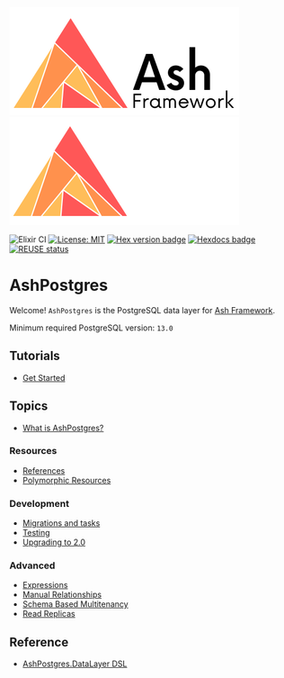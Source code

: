 <!--
SPDX-FileCopyrightText: 2020 Zach Daniel

SPDX-License-Identifier: MIT
-->

![Logo](https://github.com/ash-project/ash/blob/main/logos/cropped-for-header-black-text.png?raw=true#gh-light-mode-only)
![Logo](https://github.com/ash-project/ash/blob/main/logos/cropped-for-header-white-text.png?raw=true#gh-dark-mode-only)

![Elixir CI](https://github.com/ash-project/ash_postgres/workflows/CI/badge.svg)
[![License: MIT](https://img.shields.io/badge/License-MIT-yellow.svg)](https://opensource.org/license/MIT)
[![Hex version badge](https://img.shields.io/hexpm/v/ash_postgres.svg)](https://hex.pm/packages/ash_postgres)
[![Hexdocs badge](https://img.shields.io/badge/docs-hexdocs-purple)](https://hexdocs.pm/ash_postgres)
[![REUSE status](https://api.reuse.software/badge/github.com/ash-project/ash_postgres)](https://api.reuse.software/info/github.com/ash-project/ash_postgres)

# AshPostgres

Welcome! `AshPostgres` is the PostgreSQL data layer for [Ash Framework](https://hexdocs.pm/ash).

Minimum required PostgreSQL version: `13.0`

## Tutorials

- [Get Started](documentation/tutorials/get-started-with-ash-postgres.md)

## Topics

- [What is AshPostgres?](documentation/topics/about-ash-postgres/what-is-ash-postgres.md)

### Resources

- [References](documentation/topics/resources/references.md)
- [Polymorphic Resources](documentation/topics/resources/polymorphic-resources.md)

### Development

- [Migrations and tasks](documentation/topics/development/migrations-and-tasks.md)
- [Testing](documentation/topics/development/testing.md)
- [Upgrading to 2.0](documentation/topics/development/upgrading-to-2.0.md)

### Advanced

- [Expressions](documentation/topics/advanced/expressions.md)
- [Manual Relationships](documentation/topics/advanced/manual-relationships.md)
- [Schema Based Multitenancy](documentation/topics/advanced/schema-based-multitenancy.md)
- [Read Replicas](documentation/topics/advanced/using-multiple-repos.md)

## Reference

- [AshPostgres.DataLayer DSL](documentation/dsls/DSL-AshPostgres.DataLayer.md)
